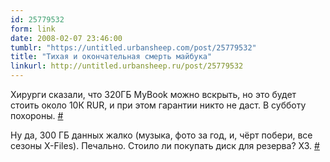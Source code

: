 ```yaml
---
id: 25779532
form: link
date: 2008-02-07 23:46:00
tumblr: "https://untitled.urbansheep.com/post/25779532"
title: "Тихая и окончательная смерть майбука"
linkurl: http://untitled.urbansheep.ru/post/25779532
---
```

<p>Хирурги сказали, что 320ГБ MyBook можно вскрыть, но это будет стоить около 10К RUR, и при этом гарантии никто не даст. В субботу похороны. <a href="http://twitter.com/urbansheep/statuses/688252572">#</a></p>

<p>Ну да, 300 ГБ данных жалко (музыка, фото за год, и, чёрт побери, все сезоны X-Files). Печально. Стоило ли покупать диск для резерва? ХЗ. <a href="http://twitter.com/urbansheep/statuses/688258072">#</a></p>
